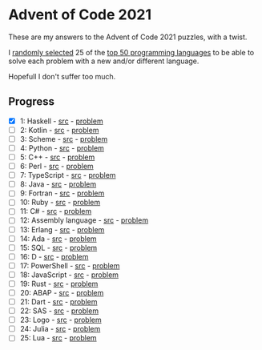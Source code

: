 # Advent of Code 2021 

These are my answers to the Advent of Code 2021 puzzles, with a twist.

I [randomly selected](langs/generate.py) 25 of the [top 50 programming languages](https://www.tiobe.com/tiobe-index/) to be able to solve each problem with a new and/or different language.

Hopefull I don't suffer too much.

## Progress

- [x] 1: Haskell - [src](src/day1/) - [problem](https://adventofcode.com/2021/day/1)
- [ ] 2: Kotlin - [src](src/day2/) - [problem](https://adventofcode.com/2021/day/2)
- [ ] 3: Scheme - [src](src/day3/) - [problem](https://adventofcode.com/2021/day/3)
- [ ] 4: Python - [src](src/day4/) - [problem](https://adventofcode.com/2021/day/4)
- [ ] 5: C++ - [src](src/day5/) - [problem](https://adventofcode.com/2021/day/5)
- [ ] 6: Perl - [src](src/day6/) - [problem](https://adventofcode.com/2021/day/6)
- [ ] 7: TypeScript - [src](src/day7/) - [problem](https://adventofcode.com/2021/day/7)
- [ ] 8: Java - [src](src/day8/) - [problem](https://adventofcode.com/2021/day/8)
- [ ] 9: Fortran - [src](src/day9/) - [problem](https://adventofcode.com/2021/day/9)
- [ ] 10: Ruby - [src](src/day10/) - [problem](https://adventofcode.com/2021/day/10)
- [ ] 11: C# - [src](src/day11/) - [problem](https://adventofcode.com/2021/day/11)
- [ ] 12: Assembly language - [src](src/day12/) - [problem](https://adventofcode.com/2021/day/12)
- [ ] 13: Erlang - [src](src/day13/) - [problem](https://adventofcode.com/2021/day/13)
- [ ] 14: Ada - [src](src/day14/) - [problem](https://adventofcode.com/2021/day/14)
- [ ] 15: SQL - [src](src/day15/) - [problem](https://adventofcode.com/2021/day/15)
- [ ] 16: D - [src](src/day16/) - [problem](https://adventofcode.com/2021/day/16)
- [ ] 17: PowerShell - [src](src/day17/) - [problem](https://adventofcode.com/2021/day/17)
- [ ] 18: JavaScript - [src](src/day18/) - [problem](https://adventofcode.com/2021/day/18)
- [ ] 19: Rust - [src](src/day19/) - [problem](https://adventofcode.com/2021/day/19)
- [ ] 20: ABAP - [src](src/day20/) - [problem](https://adventofcode.com/2021/day/20)
- [ ] 21: Dart - [src](src/day21/) - [problem](https://adventofcode.com/2021/day/21)
- [ ] 22: SAS - [src](src/day22/) - [problem](https://adventofcode.com/2021/day/22)
- [ ] 23: Logo - [src](src/day23/) - [problem](https://adventofcode.com/2021/day/23)
- [ ] 24: Julia - [src](src/day24/) - [problem](https://adventofcode.com/2021/day/24)
- [ ] 25: Lua - [src](src/day25/) - [problem](https://adventofcode.com/2021/day/25)